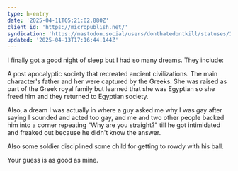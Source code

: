 ```yaml
---
type: h-entry
date: '2025-04-11T05:21:02.880Z'
client_id: 'https://micropublish.net/'
syndication: 'https://mastodon.social/users/donthatedontkill/statuses/114331784971217049'
updated: '2025-04-13T17:16:44.144Z'
---
```

I finally got a good night of sleep but I had so many dreams. They include: 

A post apocalyptic society that recreated ancient civilizations. The main character's father and her were captured by the Greeks. She was raised as part of the Greek royal family but learned that she was Egyptian so she freed him and they returned to Egyptian society.

Also, a dream I was actually in where a guy asked me why I was gay after saying I sounded and acted too gay, and me and two other people backed him into a corner repeating "Why are you straight?" till he got intimidated and freaked out because he didn't know the answer. 

Also some soldier disciplined some child for getting to rowdy with his ball.

Your guess is as good as mine.
